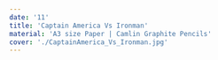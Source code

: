 ```yaml
---
date: '11'
title: 'Captain America Vs Ironman'
material: 'A3 size Paper | Camlin Graphite Pencils'
cover: './CaptainAmerica_Vs_Ironman.jpg'
---
```

